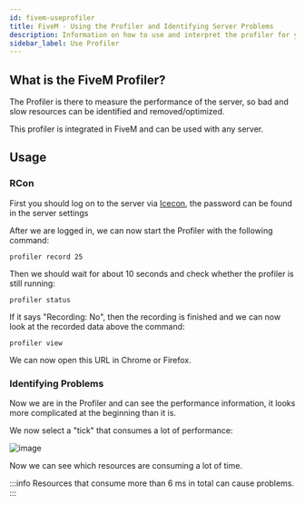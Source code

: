 ```yaml
---
id: fivem-useprofiler
title: FiveM - Using the Profiler and Identifying Server Problems
description: Information on how to use and interpret the profiler for your FiveM server on ZAP-Hosting to identify problems - ZAP-Hosting.com 
sidebar_label: Use Profiler
---
```


## What is the FiveM Profiler? 

The Profiler is there to measure the performance of the server, so bad and slow resources can be identified and removed/optimized. 

This profiler is integrated in FiveM and can be used with any server.

## Usage


### RCon

First you should log on to the server via [Icecon](https://github.com/icedream/icecon/releases), the password can be found in the server settings

After we are logged in, we can now start the Profiler with the following command:

```
profiler record 25
```

Then we should wait for about 10 seconds and check whether the profiler is still running:

```
profiler status
```

If it says "Recording: No", then the recording is finished and we can now look at the recorded data above the command:

```
profiler view
```

We can now open this URL in Chrome or Firefox.


### Identifying Problems


Now we are in the Profiler and can see the performance information, it looks more complicated at the beginning than it is.

We now select a "tick" that consumes a lot of performance:

![image](https://user-images.githubusercontent.com/13604413/159169936-a7e25065-a425-442f-bf58-a4b766932eae.png)


Now we can see which resources are consuming a lot of time.


:::info
Resources that consume more than 6 ms in total can cause problems.
:::
